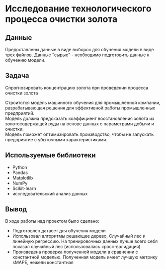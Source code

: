 # Исследование технологического процесса очистки золота


## Данные


Предоставлены данные в виде выборок для обучения модели в виде трех файлов.
Данные "сырые" - необходимо подготовить данные к обучению модели.

## Задача

Спрогнозировать концентрацию золота при проведении процесса очистки золота

Строитстся модель машинного обучения для промышленной компании, разрабатывающая решения для эффективной работы промышленных предприятий. <br>Модель должна предсказать коэффициент восстановления золота из золотосодержащей руды на основе данных с параметрами добычи и очистки. <br> Модель поможет оптимизировать производство, чтобы не запускать предприятие с убыточными характеристиками.

## Используемые библиотеки
- Python
- Pandas
- Matplotlib
- NumPy
- Scikit-learn
- исследовательский анализ данных

## Вывод

В ходе работы над проектом было сделано:

- Подготовлен датасет для обучения модели
- Использовал алгоритмы решающее дерево, Случайный лес и линейную регрессию. На тренировочных данных лучше всего себя показал случайный лес (использовалась кросс-валидация).
- Произведена проверка полученной модели в сравнении с константной моделью. Полученная модель имеет лучшую метрику sMAPE, нежели константная